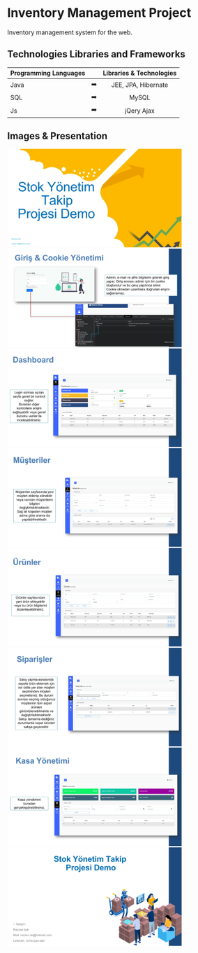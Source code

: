 # Inventory Management Project
Inventory management system for the web.

## Technologies Libraries and Frameworks

| Programming Languages |  | Libraries & Technologies |
| ------------- |:-------------:|:-------------:|
| Java | :arrow_right: | JEE, JPA, Hibernate |
| SQL | :arrow_right: | MySQL |
| Js | :arrow_right: | jQery Ajax |


## Images & Presentation

<p>
<a href="https://github.com/Rezzansk/Inventory-Management-System/blob/main/images/Rezzan_Isik_Depo_Project_Sunum-page-1.jpg" target="_blank">
<img src="https://github.com/Rezzansk/Inventory-Management-System/blob/main/images/Rezzan_Isik_Depo_Project_Sunum-page-1.jpg" width="400" style="max-width:100%;"></a>
<a href="https://github.com/Rezzansk/Inventory-Management-System/blob/main/images/Rezzan_Isik_Depo_Project_Sunum-page-2.jpg" target="_blank">
<img src="https://github.com/Rezzansk/Inventory-Management-System/blob/main/images/Rezzan_Isik_Depo_Project_Sunum-page-2.jpg" width="400" style="max-width:100%;"></a>
<a href="https://github.com/Rezzansk/Inventory-Management-System/blob/main/images/Rezzan_Isik_Depo_Project_Sunum-page-3.jpg" target="_blank">
<img src="https://github.com/Rezzansk/Inventory-Management-System/blob/main/images/Rezzan_Isik_Depo_Project_Sunum-page-3.jpg" width="400" style="max-width:100%;"></a>
<a href="https://github.com/Rezzansk/Inventory-Management-System/blob/main/images/Rezzan_Isik_Depo_Project_Sunum-page-4.jpg" target="_blank">
<img src="https://github.com/Rezzansk/Inventory-Management-System/blob/main/images/Rezzan_Isik_Depo_Project_Sunum-page-4.jpg" width="400" style="max-width:100%;"></a>
<a href="https://github.com/Rezzansk/Inventory-Management-System/blob/main/images/Rezzan_Isik_Depo_Project_Sunum-page-5.jpg" target="_blank">
<img src="https://github.com/Rezzansk/Inventory-Management-System/blob/main/images/Rezzan_Isik_Depo_Project_Sunum-page-5.jpg" width="400" style="max-width:100%;"></a>
<a href="https://github.com/Rezzansk/Inventory-Management-System/blob/main/images/Rezzan_Isik_Depo_Project_Sunum-page-6.jpg" target="_blank">
<img src="https://github.com/Rezzansk/Inventory-Management-System/blob/main/images/Rezzan_Isik_Depo_Project_Sunum-page-6.jpg" width="400" style="max-width:100%;"></a>
<a href="https://github.com/Rezzansk/Inventory-Management-System/blob/main/images/Rezzan_Isik_Depo_Project_Sunum-page-7.jpg" target="_blank">
<img src="https://github.com/Rezzansk/Inventory-Management-System/blob/main/images/Rezzan_Isik_Depo_Project_Sunum-page-7.jpg" width="400" style="max-width:100%;"></a>
<a href="https://github.com/Rezzansk/Inventory-Management-System/blob/main/images/Rezzan_Isik_Depo_Project_Sunum-page-8.jpg" target="_blank">
<img src="https://github.com/Rezzansk/Inventory-Management-System/blob/main/images/Rezzan_Isik_Depo_Project_Sunum-page-8.jpg" width="400" style="max-width:100%;"></a>
</p>

